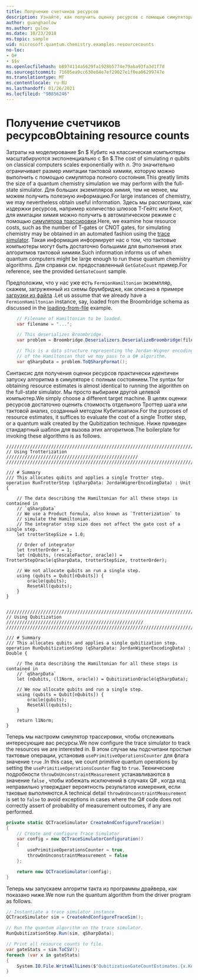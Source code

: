 ```yaml
---
title: Получение счетчиков ресурсов
description: Узнайте, как получить оценку ресурсов с помощью симулятора трассировки тактов.
author: guanghaolow
ms.author: gulow
ms.date: 10/23/2018
ms.topic: sample
uid: microsoft.quantum.chemistry.examples.resourcecounts
no-loc:
- Q#
- $$v
ms.openlocfilehash: b8974114a5629fa1928b5774e79aba93fa3d1f7d
ms.sourcegitcommit: 71605ea9cc630e84e7ef29027e1f0ea06299747e
ms.translationtype: MT
ms.contentlocale: ru-RU
ms.lasthandoff: 01/26/2021
ms.locfileid: "98856246"
---
```

# <a name="obtaining-resource-counts"></a><span data-ttu-id="636cd-103">Получение счетчиков ресурсов</span><span class="sxs-lookup"><span data-stu-id="636cd-103">Obtaining resource counts</span></span>

<span data-ttu-id="636cd-104">Затраты на моделирование $n $ Кубитс на классическая компьютеры масштабируются экспоненциально с $n $.</span><span class="sxs-lookup"><span data-stu-id="636cd-104">The cost of simulating $n$ qubits on classical computers scales exponentially with $n$.</span></span> <span data-ttu-id="636cd-105">Это значительно ограничивает размер имитации тактовой химияи, которую можно выполнить с помощью симулятора полного состояния.</span><span class="sxs-lookup"><span data-stu-id="636cd-105">This greatly limits the size of a quantum chemistry simulation we may perform with the full-state simulator.</span></span> <span data-ttu-id="636cd-106">Для больших экземпляров химия, тем не менее, мы можем получить полезную информацию.</span><span class="sxs-lookup"><span data-stu-id="636cd-106">For large instances of chemistry, we may nevertheless obtain useful information.</span></span> <span data-ttu-id="636cd-107">Здесь мы рассмотрим, как издержки ресурсов, например количество шлюзов T-Гейтс или Кнот, для имитации химия можно получить в автоматическом режиме с помощью [симулятора трассировки](xref:microsoft.quantum.machines.qc-trace-simulator.intro).</span><span class="sxs-lookup"><span data-stu-id="636cd-107">Here, we examine how resource costs, such as the number of T-gates or CNOT gates, for simulating chemistry may be obtained in an automated fashion using the [trace simulator](xref:microsoft.quantum.machines.qc-trace-simulator.intro).</span></span> <span data-ttu-id="636cd-108">Такая информация информирует нас о том, что тактовые компьютеры могут быть достаточно большими для выполнения этих алгоритмов тактовой химияи.</span><span class="sxs-lookup"><span data-stu-id="636cd-108">Such information informs us of when quantum computers might be large enough to run these quantum chemistry algorithms.</span></span> <span data-ttu-id="636cd-109">Для справки см. предоставленный `GetGateCount` пример.</span><span class="sxs-lookup"><span data-stu-id="636cd-109">For reference, see the provided `GetGateCount` sample.</span></span>

<span data-ttu-id="636cd-110">Предположим, что у нас уже есть `FermionHamiltonian` экземпляр, скажем, загруженный из схемы брумбридже, как описано в примере [загрузки из файла](xref:microsoft.quantum.chemistry.examples.loadhamiltonian) .</span><span class="sxs-lookup"><span data-stu-id="636cd-110">Let us assume that we already have a `FermionHamiltonian` instance, say, loaded from the Broombridge schema as discussed in the [loading-from-file](xref:microsoft.quantum.chemistry.examples.loadhamiltonian) example.</span></span> 

```csharp
    // Filename of Hamiltonian to be loaded.
    var filename = "...";

    // This deserializes Broombridge.
    var problem = Broombridge.Deserializers.DeserializeBroombridge(filename).ProblemDescriptions.First();

    // This is a data structure representing the Jordan-Wigner encoding 
    // of the Hamiltonian that we may pass to a Q# algorithm.
    var qSharpData = problem.ToQSharpFormat();
```

<span data-ttu-id="636cd-111">Синтаксис для получения оценки ресурсов практически идентичен запуску алгоритма в симуляторе с полным состоянием.</span><span class="sxs-lookup"><span data-stu-id="636cd-111">The syntax for obtaining resource estimates is almost identical to running the algorithm on the full-state simulator.</span></span> <span data-ttu-id="636cd-112">Мы просто выбираем другой целевой компьютер.</span><span class="sxs-lookup"><span data-stu-id="636cd-112">We simply choose a different target machine.</span></span> <span data-ttu-id="636cd-113">В целях оценки ресурсов достаточно оценить стоимость отдельного Троттер шага или тактовой анализ, созданный методом Кубитизатион.</span><span class="sxs-lookup"><span data-stu-id="636cd-113">For the purposes of resource estimates, it suffices to evaluate the cost of a single Trotter step, or a quantum walk created by the Qubitization technique.</span></span> <span data-ttu-id="636cd-114">Ниже приведен стандартный шаблон для вызова этих алгоритмов.</span><span class="sxs-lookup"><span data-stu-id="636cd-114">The boilerplate for invoking these algorithms is as follows.</span></span>

```qsharp
//////////////////////////////////////////////////////////////////////////
// Using Trotterization //////////////////////////////////////////////////
//////////////////////////////////////////////////////////////////////////

/// # Summary
/// This allocates qubits and applies a single Trotter step.
operation RunTrotterStep (qSharpData: JordanWignerEncodingData) : Unit {
    
    // The data describing the Hamiltonian for all these steps is contained in
    // `qSharpData`
    // We use a Product formula, also known as `Trotterization` to
    // simulate the Hamiltonian.
    // The integrator step size does not affect the gate cost of a single step.
    let trotterStepSize = 1.0;
    
    // Order of integrator
    let trotterOrder = 1;
    let (nQubits, (rescaleFactor, oracle)) = TrotterStepOracle(qSharpData, trotterStepSize, trotterOrder);
    
    // We not allocate qubits an run a single step.
    using (qubits = Qubit[nQubits]) {
        oracle(qubits);
        ResetAll(qubits);
    }
}


//////////////////////////////////////////////////////////////////////////
// Using Qubitization ////////////////////////////////////////////////////
//////////////////////////////////////////////////////////////////////////

/// # Summary
/// This allocates qubits and applies a single qubitization step.
operation RunQubitizationStep (qSharpData: JordanWignerEncodingData) : Double {
    
    // The data describing the Hamiltonian for all these steps is contained in
    // `qSharpData`
    let (nQubits, (l1Norm, oracle)) = QubitizationOracle(qSharpData);
    
    // We now allocate qubits and run a single step.
    using (qubits = Qubit[nQubits]) {
        oracle(qubits);
        ResetAll(qubits);
    }
    
    return l1Norm;
}
```

<span data-ttu-id="636cd-115">Теперь мы настроим симулятор трассировки, чтобы отслеживать интересующие вас ресурсы.</span><span class="sxs-lookup"><span data-stu-id="636cd-115">We now configure the trace simulator to track the resources we are interested in.</span></span> <span data-ttu-id="636cd-116">В этом случае мы подсчитани простые тактовые операции, установив `usePrimitiveOperationsCounter` для флага значение `true` .</span><span class="sxs-lookup"><span data-stu-id="636cd-116">In this case, we count primitive quantum operations by setting the `usePrimitiveOperationsCounter` flag to `true`.</span></span> <span data-ttu-id="636cd-117">Технические подробности `throwOnUnconstraintMeasurement` устанавливаются в значение `false` , чтобы избежать исключений в случаях Q# , когда код неправильно утверждает вероятность результатов измерения, если таковые выполняются.</span><span class="sxs-lookup"><span data-stu-id="636cd-117">A technical detail `throwOnUnconstraintMeasurement` is set to `false` to avoid exceptions in cases where the Q# code does not correctly assert of probability of measurement outcomes, if any are performed.</span></span>

```csharp
private static QCTraceSimulator CreateAndConfigureTraceSim()
{
    // Create and configure Trace Simulator
    var config = new QCTraceSimulatorConfiguration()
    {
        usePrimitiveOperationsCounter = true,
        throwOnUnconstraintMeasurement = false
    };

    return new QCTraceSimulator(config);
}
```

<span data-ttu-id="636cd-118">Теперь мы запускаем алгоритм такта из программы драйвера, как показано ниже.</span><span class="sxs-lookup"><span data-stu-id="636cd-118">We now run the quantum algorithm from the driver program as follows.</span></span>

```csharp
// Instantiate a trace simulator instance
QCTraceSimulator sim = CreateAndConfigureTraceSim();

// Run the quantum algorithm on the trace simulator.
RunQubitizationStep.Run(sim, qSharpData);

// Print all resource counts to file.
var gateStats = sim.ToCSV();
foreach (var x in gateStats)
{
    System.IO.File.WriteAllLines($"QubitizationGateCountEstimates.{x.Key}.csv", new string[] { x.Value });
}
```